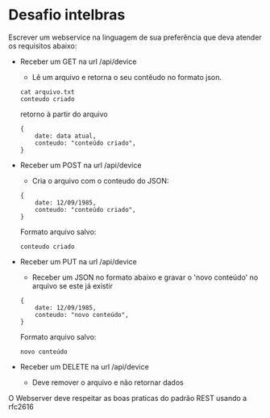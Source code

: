 # Desafio intelbras

Escrever um webservice na linguagem de sua preferência que deva atender os requisitos abaixo:

* Receber um GET na url /api/device
	* Lê um arquivo e retorna o seu contêudo no formato json.
	
	
	```
	cat arquivo.txt
	conteudo criado
	```
	
	retorno à partir do arquivo
	```
	{
		date: data atual,
		conteudo: "conteúdo criado",
	}
	```

* Receber um POST na url /api/device
	* Cria o arquivo com o conteudo do JSON: 
	```
	{
		date: 12/09/1985,
		conteudo: "conteúdo criado",
	}
	```
	
	Formato arquivo salvo:
	```
	conteudo criado
	```

* Receber um PUT na url /api/device
	* Receber um JSON no formato abaixo e gravar o 'novo conteúdo' no arquivo se este já existir
	```
	{
		date: 12/09/1985,
		conteudo: "novo conteúdo",
	}
	```
	Formato arquivo salvo:
	```
	novo conteúdo
	```

* Receber um DELETE na url /api/device
	* Deve remover o arquivo e não retornar dados


O Webserver deve respeitar as boas praticas do padrão REST usando a rfc2616
